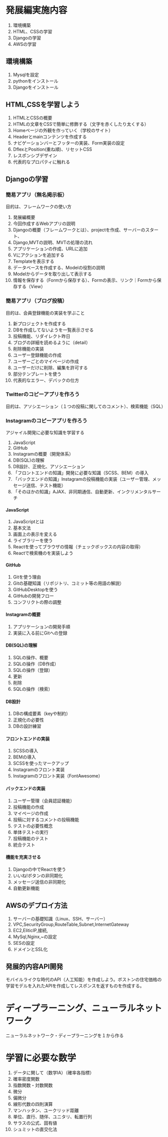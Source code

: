 # 発展編実施内容

1. 環境構築
2. HTML、CSSの学習
3. Djangoの学習
4. AWSの学習

## 環境構築

1. Mysqlを設定
2. pythonをインストール
3. Djangoをインストール

## HTML,CSSを学習しよう

1. HTMLとCSSの概要
2. HTMLの文章をCSSで簡単に修飾する（文字を赤くしたり太くする）
3. Homeページの外観を作っていく（学校のサイト）
4. Headerとmainコンテンツを作成する
5. ナビゲーションバーとフッターの実装、Form実装の設定
6. DflexとPosition(重ね順)、リセットCSS
7. レスポンシブデザイン
8. 代表的なプロパティに触れる

## Djangoの学習

### 簡易アプリ（無名掲示板）

目的は、フレームワークの使い方

1. 発展編概要
2. 今回作成するWebアプリの説明
3. Djangoの概要（フレームワークとは）、projectを作成、サーバーのスタート、
4. Django,MVTの説明、MVTの処理の流れ
5. アプリケーションの作成、URLに追加
6. Vにアクションを追加する
7. Templateを表示する
8. データベースを作成する、Modelの役割の説明
9. Modelからデータを取り出して表示する
10. 情報を保存する（Formから保存する）、Formの表示、リンク｜Formから保存する（View）

### 簡易アプリ（ブログ投稿）

目的は、会員登録機能の実装を学ぶこと

1. 新プロジェクトを作成する
2. DBを作成してないようを一覧表示させる
3. 投稿機能、リダイレクト昨日
4. ブログの詳細を読めるように（detail）
5. 削除機能の実装
6. ユーザー登録機能の作成
7. ユーザーごとのマイページの作成
8. ユーザーだけに削除、編集を許可する
9. 部分テンプレートを使う
10. 代表的なエラー、デバックの仕方

### Twitterのコピーアプリを作ろう

目的は、アソシエーション（１つの投稿に関してのコメント）、検索機能（SQL）

### Instagramのコピーアプリを作ろう

アジャイル開発に必要な知識を学習する

1. JavaScript
2. GitHub
3. Instagramの概要（開発体系）
4. DB(SQL)の理解
5. DB設計、正規化、アソシエーション
6. 「フロントエンドの知識」開発に必要な知識（SCSS、BEM）の導入
7. 「バックエンドの知識」Instagramの投稿機能の実装（ユーザー管理、メッセージ送信、テスト機能）
8. 「そのほかの知識」AJAX、非同期通信、自動更新、インクリメンタルサーチ

#### JavaScript

1. JavaScriptとは
2. 基本文法
3. 画面上の表示を変える
4. ライブラリーを使う
5. Reactを使ってブラウザの情報（チェックボックスの内容の取得）
6. Reactで検索機のを実装しよう

#### GitHub

1. Gitを使う理由
2. Gitの基礎知識（リポジトリ、コミット等の用語の解説）
3. GitHubDesktopを使う
4. GitHubの開発フロー
5. コンフリクトの際の調整

#### Instagramの概要

1. アプリケーションの開発手順
2. 実装に入る前にGitへの登録

#### DB(SQL)の理解

1. SQLの操作、概要
2. SQLの操作（DB作成）
3. SQLの操作（登録）
4. 更新
5. 削除
6. SQLの操作（検索）

#### DB設計

1. DBの構成要素（keyや制約）
2. 正規化の必要性
3. DBの設計練習

#### フロントエンドの実装

1. SCSSの導入
2. BEMの導入
3. SCSSを使ったマークアップ
4. Instagramのフロント実装
5. Instagramのフロント実装（FontAwesome）

#### バックエンドの実装

1. ユーザー管理（会員認証機能）
2. 投稿機能の作成
3. マイページの作成
4. 投稿に対するコメントの投稿機能
5. テストの必要性概念
6. 単体テストの実行
7. 投稿機能のテスト
8. 統合テスト

#### 機能を充実させる

1. Djangoの中でReactを使う
2. いいね!ボタンの非同期化
3. メッセージ送信の非同期化
4. 自動更新機能


## AWSのデプロイ方法

1. サーバーの基礎知識（Linux、SSH、サーバー）
2. VPC,SecurityGroup,RouteTable,Subnet,InternetGateway
3. EC2,EliticIP,接続,
4. MySql,Nginx,~の設定
5. SESの設定
6. ドメインとSSL化

## 発展的内容API開発

モバイルライクな時代のAPI（人工知能）を作成しよう。ボストンの住宅価格の学習モデルを入れたAPIを作成してレスポンスを返すものを作成する。


# ディープラーニング、ニューラルネットワーク

ニューラルネットワーク・ディープラーニングを１から作る

# 学習に必要な数学

1. データに関して（数学IA）（確率各指標）
2. 確率密度関数
3. 指数関数・対数関数
4. 微分
5. 偏微分
6. 線形代数の四則演算
7. マンハッタン、ユークリッド距離
8. 単位、直行、随伴、ユニタリ、転置行列
9. サラスの公式、固有値
10. シュミットの直交化法